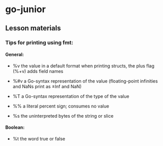 # go-junior

## Lesson materials


### Tips for printing using fmt:

#### General:
- %v	the value in a default format
	when printing structs, the plus flag (%+v) adds field names

- %#v	a Go-syntax representation of the value
	(floating-point infinities and NaNs print as ±Inf and NaN)

- %T	a Go-syntax representation of the type of the value

- %%	a literal percent sign; consumes no value

- %s	the uninterpreted bytes of the string or slice

#### Boolean:
- %t	the word true or false